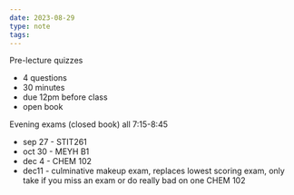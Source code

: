 ```yaml
---
date: 2023-08-29
type: note
tags: 
---
```


Pre-lecture quizzes
- 4 questions
- 30 minutes
- due 12pm before class
- open book

Evening exams (closed book) all 7:15-8:45
- sep 27 - STIT261
- oct 30 - MEYH B1
- dec 4 - CHEM 102
- dec11 - culminative makeup exam, replaces lowest scoring exam, only take if you miss an exam or do really bad on one CHEM 102